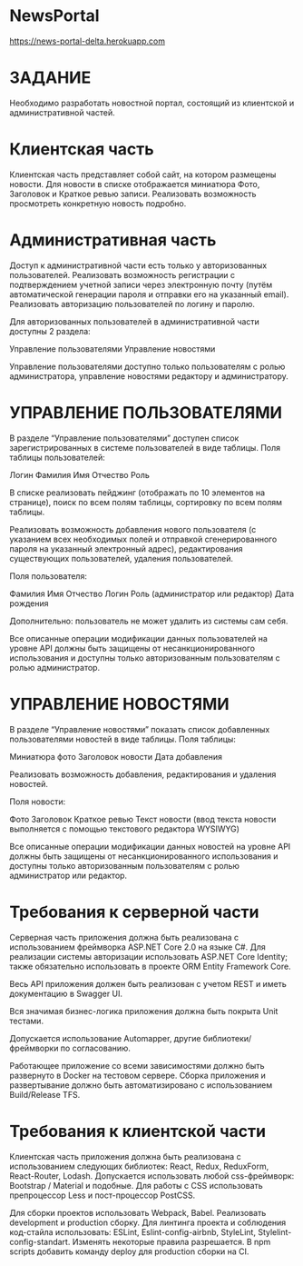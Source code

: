 # NewsPortal

https://news-portal-delta.herokuapp.com

# ЗАДАНИЕ

Необходимо разработать новостной портал, состоящий из клиентской и административной частей.

# Клиентская часть

Клиентская часть представляет собой сайт, на котором размещены новости. Для новости в списке отображается миниатюра Фото, Заголовок и Краткое ревью записи. Реализовать возможность просмотреть конкретную новость подробно.

# Административная часть

Доступ к административной части есть только у авторизованных пользователей. 
Реализовать возможность регистрации с подтверждением учетной записи через электронную почту (путём автоматической генерации пароля и отправки его на указанный email).
Реализовать авторизацию пользователей по логину и паролю.

Для авторизованных пользователей в административной части доступны 2 раздела:

Управление пользователями
Управление новостями

Управление пользователями доступно только пользователям с ролью администратора, управление новостями редактору и администратору.


# УПРАВЛЕНИЕ ПОЛЬЗОВАТЕЛЯМИ

В разделе “Управление пользователями” доступен список зарегистрированных в системе пользователей в виде таблицы. Поля таблицы пользователей:

Логин
Фамилия
Имя
Отчество
Роль

В списке реализовать пейджинг (отображать по 10 элементов на странице), поиск по всем полям таблицы, сортировку по всем полям таблицы.

Реализовать возможность добавления нового пользователя (с указанием всех необходимых полей и отправкой сгенерированного пароля на указанный электронный адрес), редактирования существующих пользователей, удаления пользователей. 

Поля пользователя:

Фамилия
Имя
Отчество
Логин
Роль (администратор или редактор)
Дата рождения

Дополнительно: пользователь не может удалить из системы сам себя.

Все описанные операции модификации данных пользователей на уровне API должны быть защищены от несанкционированного использования и доступны только авторизованным пользователям с ролью администратор.


# УПРАВЛЕНИЕ НОВОСТЯМИ

В разделе “Управление новостями” показать список добавленных пользователями новостей в виде таблицы. Поля таблицы:

Миниатюра фото
Заголовок новости
Дата добавления

Реализовать возможность добавления, редактирования и удаления новостей. 

Поля новости:

Фото
Заголовок
Краткое ревью
Текст новости (ввод текста новости выполняется с помощью текстового редактора WYSIWYG)

Все описанные операции модификации данных новостей на уровне API должны быть защищены от несанкционированного использования и доступны только авторизованным пользователям с ролью администратор или редактор.

# Требования к серверной части

Серверная часть приложения должна быть реализована с использованием фреймворка ASP.NET Core 2.0 на языке C#. Для реализации системы авторизации использовать ASP.NET Core Identity; также обязательно использовать в проекте ORM Entity Framework Core. 

Весь API приложения должен быть реализован с учетом REST и иметь документацию в Swagger UI.

Вся значимая бизнес-логика приложения должна быть покрыта Unit тестами.

Допускается использование Automapper, другие библиотеки/фреймворки по согласованию.

Работающее приложение со всеми зависимостями должно быть развернуто в Docker на тестовом сервере. Сборка приложения и развертывание должно быть автоматизировано с использованием Build/Release TFS.

# Требования к клиентской части

Клиентская часть приложения должна быть реализована с использованием следующих библиотек: React, Redux, ReduxForm, React-Router, Lodash.
Допускается использовать любой css-фреймворк: Bootstrap / Material и подобные. Для работы с CSS использовать препроцессор Less и пост-процессор PostCSS.

Для сборки проектов использовать Webpack, Babel.
Реализовать development и production сборку.
Для линтинга проекта и соблюдения код-стайла использовать:
ESLint, Eslint-config-airbnb, StyleLint, Stylelint-config-standart.
Изменять некоторые правила разрешается.
В npm scripts добавить команду deploy для production сборки на CI.
